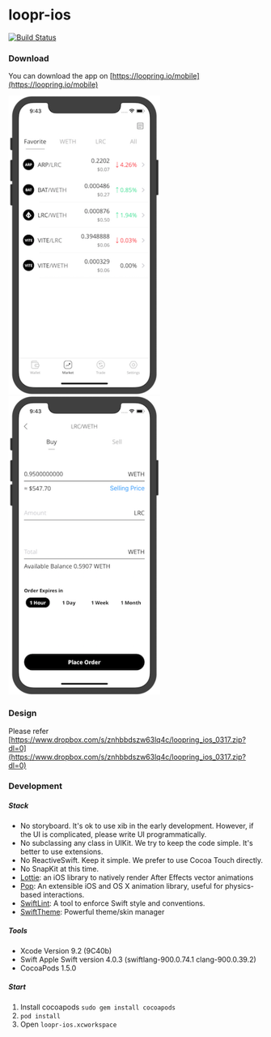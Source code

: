 # loopr-ios

[![Build Status](https://travis-ci.com/Loopring/loopr-ios.svg?branch=master)](https://travis-ci.com/Loopring/loopr-ios)
### Download
You can download the app on
[https://loopring.io/mobile](https://loopring.io/mobile)

<p align="left">
  <img src="docs/screenshots/Market.png" width="300">
  <img src="docs/screenshots/Trade.png" width="300">
</p>

### Design
Please refer
[https://www.dropbox.com/s/znhbbdszw63lq4c/loopring_ios_0317.zip?dl=0](https://www.dropbox.com/s/znhbbdszw63lq4c/loopring_ios_0317.zip?dl=0)

### Development 

##### Stack

- No storyboard. It's ok to use xib in the early development. However, if the UI is complicated, please write UI programmatically.
- No subclassing any class in UIKit. We try to keep the code simple. It's better to use extensions.
- No ReactiveSwift. Keep it simple. We prefer to use Cocoa Touch directly.
- No SnapKit at this time.
- [Lottie](https://github.com/airbnb/lottie-ios): an iOS library to natively render After Effects vector animations
- [Pop](https://github.com/facebook/pop): An extensible iOS and OS X animation library, useful for physics-based interactions.
- [SwiftLint](https://github.com/realm/SwiftLint): A tool to enforce Swift style and conventions.
- [SwiftTheme](https://github.com/jiecao-fm/SwiftTheme): Powerful theme/skin manager

##### Tools
- Xcode Version 9.2 (9C40b)
- Swift Apple Swift version 4.0.3 (swiftlang-900.0.74.1 clang-900.0.39.2)
- CocoaPods 1.5.0

##### Start
1. Install cocoapods ```sudo gem install cocoapods```
1. ```pod install```
2. Open ```loopr-ios.xcworkspace```
